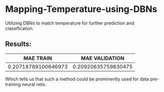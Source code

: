 # Mapping-Temperature-using-DBNs

Utilizing DBNs to match temperature for further prediction and classification.

## Results:

MAE TRAIN | MAE VALIDATION
---|---
0.20718789100646973 | 0.20920635759830475


Which tells us that such a method could be prominently used for data pre-training neural nets.